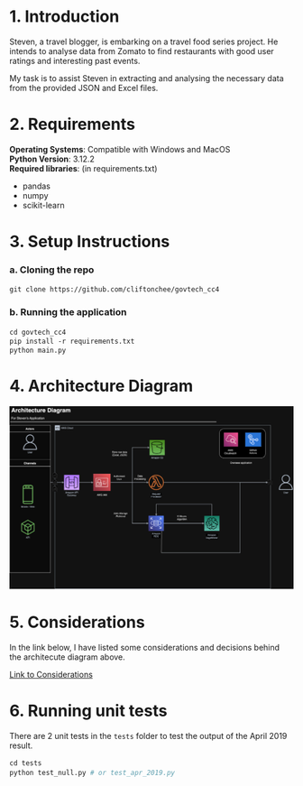 # 1. Introduction
Steven, a travel blogger, is embarking on a travel food series project. He intends to analyse data from Zomato to find restaurants with good user ratings and interesting past events. 

My task is to assist Steven in extracting and analysing the necessary data from the provided JSON and Excel files.

# 2. Requirements
**Operating Systems**: Compatible with Windows and MacOS <br/>
**Python Version**: 3.12.2 <br/>
**Required libraries**: (in requirements.txt)
- pandas
- numpy
- scikit-learn

# 3. Setup Instructions

### a. Cloning the repo
```
git clone https://github.com/cliftonchee/govtech_cc4
```

### b. Running the application
```
cd govtech_cc4
pip install -r requirements.txt
python main.py
```

# 4. Architecture Diagram
![Architecture Diagram](docs/architecture_diagram.drawio.png)

# 5. Considerations

In the link below, I have listed some considerations and decisions behind the architecute diagram above.

[Link to Considerations](docs/considerations.md)

# 6. Running unit tests

There are 2 unit tests in the `tests` folder to test the output of the April 2019 result.

```python
cd tests
python test_null.py # or test_apr_2019.py
```


